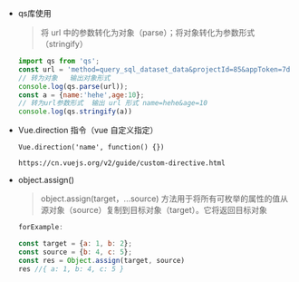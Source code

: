 - qs库使用

  > 将 url 中的参数转化为对象（parse）；将对象转化为参数形式（stringify）

  ```javascript
  import qs from 'qs';
  const url = 'method=query_sql_dataset_data&projectId=85&appToken=7d22e38e-5717-11e7-907b-a6006ad3dba0';
  // 转为对象   输出对象形式
  console.log(qs.parse(url));
  const a = {name:'hehe',age:10};
  // 转为url参数形式	输出 url 形式 name=hehe&age=10
  console.log(qs.stringify(a))
  
  ```

- Vue.direction 指令（vue 自定义指定）

  ```
  Vue.direction('name', function() {})
  ```

  `https://cn.vuejs.org/v2/guide/custom-directive.html`

- object.assign()

  > object.assign(target，...source) 方法用于将所有可枚举的属性的值从源对象（source）复制到目标对象（target）。它将返回目标对象

  ```javascript
  forExample:
  
  const target = {a: 1, b: 2};
  const source = {b: 4, c: 5};
  const res = Object.assign(target, source)
  res //{ a: 1, b: 4, c: 5 }
  ```

  

